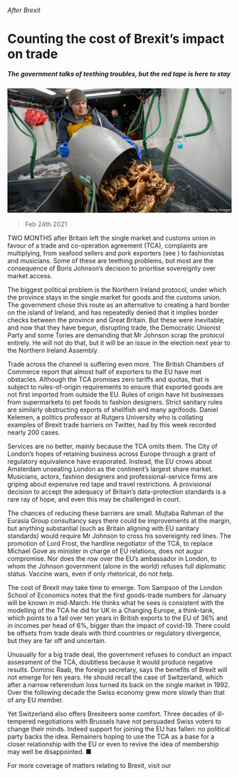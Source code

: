 ###### After Brexit

# Counting the cost of Brexit’s impact on trade 

##### The government talks of teething troubles, but the red tape is here to stay 

![image](images/20210227_brp501_google_now.png) 

> Feb 24th 2021 


TWO MONTHS after Britain left the single market and customs union in favour of a trade and co-operation agreement (TCA), complaints are multiplying, from seafood sellers and pork exporters (see ) to fashionistas and musicians. Some of these are teething problems, but most are the consequence of Boris Johnson’s decision to prioritise sovereignty over market access.


The biggest political problem is the Northern Ireland protocol, under which the province stays in the single market for goods and the customs union. The government chose this route as an alternative to creating a hard border on the island of Ireland, and has repeatedly denied that it implies border checks between the province and Great Britain. But these were inevitable; and now that they have begun, disrupting trade, the Democratic Unionist Party and some Tories are demanding that Mr Johnson scrap the protocol entirely. He will not do that, but it will be an issue in the election next year to the Northern Ireland Assembly.



Trade across the channel is suffering even more. The British Chambers of Commerce report that almost half of exporters to the EU have met obstacles. Although the TCA promises zero tariffs and quotas, that is subject to rules-of-origin requirements to ensure that exported goods are not first imported from outside the EU. Rules of origin have hit businesses from supermarkets to pet foods to fashion designers. Strict sanitary rules are similarly obstructing exports of shellfish and many agrifoods. Daniel Kelemen, a politics professor at Rutgers University who is collating examples of Brexit trade barriers on Twitter, had by this week recorded nearly 200 cases.


Services are no better, mainly because the TCA omits them. The City of London’s hopes of retaining business across Europe through a grant of regulatory equivalence have evaporated. Instead, the EU crows about Amsterdam unseating London as the continent’s largest share market. Musicians, actors, fashion designers and professional-service firms are griping about expensive red tape and travel restrictions. A provisional decision to accept the adequacy of Britain’s data-protection standards is a rare ray of hope, and even this may be challenged in court.


The chances of reducing these barriers are small. Mujtaba Rahman of the Eurasia Group consultancy says there could be improvements at the margin, but anything substantial (such as Britain aligning with EU sanitary standards) would require Mr Johnson to cross his sovereignty red lines. The promotion of Lord Frost, the hardline negotiator of the TCA, to replace Michael Gove as minister in charge of EU relations, does not augur compromise. Nor does the row over the EU’s ambassador in London, to whom the Johnson government (alone in the world) refuses full diplomatic status. Vaccine wars, even if only rhetorical, do not help.


The cost of Brexit may take time to emerge. Tom Sampson of the London School of Economics notes that the first goods-trade numbers for January will be known in mid-March. He thinks what he sees is consistent with the modelling of the TCA he did for UK in a Changing Europe, a think-tank, which points to a fall over ten years in British exports to the EU of 36% and in incomes per head of 6%, bigger than the impact of covid-19. There could be offsets from trade deals with third countries or regulatory divergence, but they are far off and uncertain.


Unusually for a big trade deal, the government refuses to conduct an impact assessment of the TCA, doubtless because it would produce negative results. Dominic Raab, the foreign secretary, says the benefits of Brexit will not emerge for ten years. He should recall the case of Switzerland, which after a narrow referendum loss turned its back on the single market in 1992. Over the following decade the Swiss economy grew more slowly than that of any EU member.


Yet Switzerland also offers Brexiteers some comfort. Three decades of ill-tempered negotiations with Brussels have not persuaded Swiss voters to change their minds. Indeed support for joining the EU has fallen: no political party backs the idea. Remainers hoping to use the TCA as a base for a closer relationship with the EU or even to revive the idea of membership may well be disappointed. ■


For more coverage of matters relating to Brexit, visit our 

